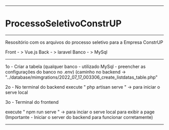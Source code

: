 ***************************************************************************************************
# ProcessoSeletivoConstrUP
***************************************************************************************************
Resositório com os arquivos do processo seletivo para a Empresa ConstrUP

Front - > Vue.js
Back  - > laravel 
Banco - > MySql

***************************************************************************************************

1o - Criar a tabela (qualquer banco - utilizado MySql - preencher as configurações do banco no .env)
(caminho no backend -> "../database/mimgrations/2022_07_17_003306_create_listdatas_table.php"

2o - No terminal do backend 
  execute 
      " php artisan serve " -> para iniciar o serve local
      
3o - Terminal do frontend

  execute 
      " npm run serve " -> para inciar o serve local para exibir a page (Importante  - Iniciar o server do backend para funcionar corretamente)
  
***************************************************************************************************
 
